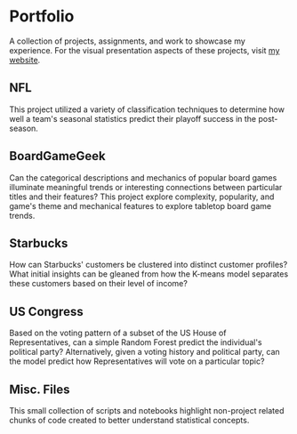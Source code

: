 # Portfolio
A collection of projects, assignments, and work to showcase my experience. For the visual presentation aspects of these projects, visit [my website](https://philcork.com/projects).

## NFL
This project utilized a variety of classification techniques to determine how well a team's seasonal statistics predict their playoff success in the post-season.

## BoardGameGeek
Can the categorical descriptions and mechanics of popular board games illuminate meaningful trends or interesting connections between particular titles and their features? This project explore complexity, popularity, and game's theme and mechanical features to explore tabletop board game trends.

## Starbucks
How can Starbucks' customers be clustered into distinct customer profiles? What initial insights can be gleaned from how the K-means model separates these customers based on their level of income?

## US Congress
Based on the voting pattern of a subset of the US House of Representatives, can a simple Random Forest predict the individual's political party? Alternatively, given a voting history and political party, can the model predict how Representatives will vote on a particular topic?

## Misc. Files
This small collection of scripts and notebooks highlight non-project related chunks of code created to better understand statistical concepts.
